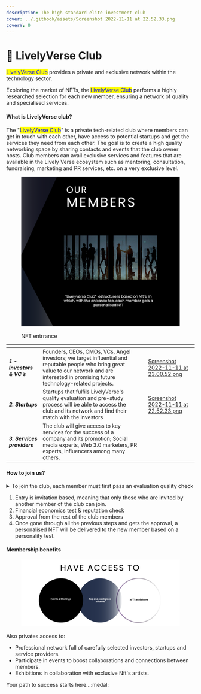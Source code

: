 ```yaml
---
description: The high standard elite investment club
cover: ../.gitbook/assets/Screenshot 2022-11-11 at 22.52.33.png
coverY: 0
---
```


# 🧊 LivelyVerse Club

<mark style="color:blue;">LivelyVerse Club</mark> provides a private and exclusive network within the technology sector.

Exploring the market of NFTs, the <mark style="color:blue;">LivelyVerse Club</mark> performs a highly researched selection for each new member, ensuring a network of quality and specialised services.&#x20;

#### What is LivelyVerse club?

The "<mark style="color:blue;">LivelyVerse Club</mark>" is a private tech-related club where members can get in touch with each other, have access to potential startups and get the services they need from each other. The goal is to create a high quality networking space by sharing contacts and events that the club owner hosts. Club members can avail exclusive services and features that are available in the Lively Verse ecosystem such as mentoring, consultation, fundraising, marketing and PR services, etc. on a very exclusive level.

<figure><img src="../.gitbook/assets/Screenshot 2022-11-11 at 22.52.33.png" alt=""><figcaption><p>NFT entrrance</p></figcaption></figure>

<table data-view="cards"><thead><tr><th></th><th></th><th></th><th data-hidden data-card-cover data-type="files"></th></tr></thead><tbody><tr><td><em><strong>1 - Investors &#x26; VC ́s</strong></em></td><td>Founders, CEOs, CMOs, VCs, Angel investors; we target influential and reputable people who bring great value to our network and are interested in promising future  technology-related projects.</td><td></td><td><a href="../.gitbook/assets/Screenshot 2022-11-11 at 23.00.52.png">Screenshot 2022-11-11 at 23.00.52.png</a></td></tr><tr><td><em><strong>2. Startups</strong></em></td><td>Startups that fulfils LivelyVerse's quality evaluation and pre-study process will be able to access the club and its network and find their match with the investors</td><td></td><td><a href="../.gitbook/assets/Screenshot 2022-11-11 at 22.52.33.png">Screenshot 2022-11-11 at 22.52.33.png</a></td></tr><tr><td><em><strong>3. Services providers</strong></em></td><td>The club will give access to key services for the success of a company and its promotion; Social media experts, Web 3.0 marketers, PR experts, Influencers among many others.</td><td></td><td></td></tr></tbody></table>

#### How to join us?

<details>

<summary>To join the club, each member must first pass an evaluation quality check</summary>



</details>

1. Entry is invitation based, meaning that only those who are invited by another member of the club can join.&#x20;
2. Financial economics test & reputation check
3. Approval from the rest of the club members
4. Once gone through all the previous steps and gets the approval, a personalised NFT will be delivered to the new member based on a personality test.&#x20;

#### Membership benefits&#x20;

<figure><img src="../.gitbook/assets/Screenshot 2022-11-11 at 23.00.52.png" alt=""><figcaption></figcaption></figure>

Also privates access to:&#x20;

* Professional network full of carefully selected investors, startups and service providers.
* Participate in events to boost collaborations and connections between members.&#x20;
* Exhibitions in collaboration with exclusive Nft's artists.

Your path to success starts here...:medal:

